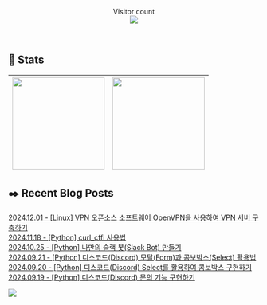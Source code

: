 
<p align="center">
    Visitor count<br>
    <img src="https://profile-counter.glitch.me/JaehyoJJAng/count.svg" />
</p>

<br>

## 💜 Stats

| [<img src="https://github-readme-stats.vercel.app/api?username=JaehyoJJAng&theme=onedark&hide_border=true&count_private=true" height="185" />](https://github.com/anuraghazra/github-readme-stats) |[<img src="https://streak-stats.demolab.com/?user=JaehyoJJAng&theme=dark" height="185" />](https://git.io/streak-stats)
| ------ | ------ |

## ✒️ Recent Blog Posts
[2024.12.01 - [Linux] VPN 오픈소스 소프트웨어 OpenVPN을 사용하여 VPN 서버 구축하기](https://jaehyojjang.dev/리눅스서버/리눅스/2024-12-01-ubuntu-openvpn/) <br/>
[2024.11.18 - [Python] curl_cffi 사용법](https://jaehyojjang.dev/language/python/2024-11-18-curl_cffi/) <br/>
[2024.10.25 - [Python] 나만의 슬랙 봇(Slack Bot) 만들기](https://jaehyojjang.dev/language/python/2024-10-25-slack-bot/) <br/>
[2024.09.21 - [Python] 디스코드(Discord) 모달(Form)과 콤보박스(Select) 활용법](https://jaehyojjang.dev/language/python/2024-09-21-discord-dynamic-combobox/) <br/>
[2024.09.20 - [Python] 디스코드(Discord) Select를 활용하여 콤보박스 구현하기](https://jaehyojjang.dev/language/python/2024-09-20-discord-select-combobox/) <br/>
[2024.09.19 - [Python] 디스코드(Discord) 문의 기능 구현하기](https://jaehyojjang.dev/language/python/2024-09-19-discord-inquiry-bot/) <br/>


<img src="https://img.shields.io/badge/최근%20배포일-2024/12/27_00:21-%23121212?style=flat">